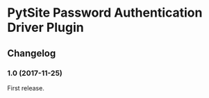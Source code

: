 # PytSite Password Authentication Driver Plugin

## Changelog


### 1.0 (2017-11-25)

First release.
